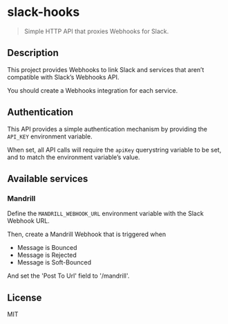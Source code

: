 # slack-hooks

> Simple HTTP API that proxies Webhooks for Slack.

## Description

This project provides Webhooks to link Slack and services that aren’t
compatible with Slack’s Webhooks API.

You should create a Webhooks integration for each service.

## Authentication

This API provides a simple authentication mechanism by providing the
`API_KEY` environment variable.

When set, all API calls will require the `apiKey` querystring variable
to be set, and to match the environment variable’s value.

## Available services

### Mandrill

Define the `MANDRILL_WEBHOOK_URL` environment variable with the Slack
Webhook URL.

Then, create a Mandrill Webhook that is triggered when

* Message is Bounced
* Message is Rejected
* Message is Soft-Bounced

And set the 'Post To Url' field to '<base-url>/mandrill'.

## License

MIT

